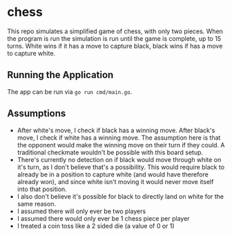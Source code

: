 # chess
This repo simulates a simplified game of chess, with only two pieces. When the program is run the simulation is run until the game is complete, up to 15 turns. White wins if it has a move to capture black, black wins if has a move to capture white.

## Running the Application

The app can be run via `go run cmd/main.go`.

## Assumptions
- After white's move, I check if black has a winning move. After black's move, I check if white has a winning move. The assumption here is that the opponent would make the winning move on their turn if they could. A traditional checkmate wouldn't be possible with this board setup.
- There's currently no detection on if black would move through white on it's turn, as I don't believe that's a possibility. This would require black to already be in a position to capture white (and would have therefore already won), and since white isn't moving it would never move itself into that position.
- I also don't believe it's possible for black to directly land on white for the same reason.
- I assumed there will only ever be two players
- I assumed there would only ever be 1 chess piece per player
- I treated a coin toss like a 2 sided die (a value of 0 or 1)